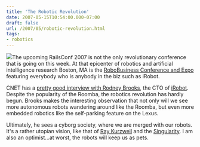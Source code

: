 ```yaml
---
title: 'The Robotic Revolution'
date: 2007-05-15T10:54:00.000-07:00
draft: false
url: /2007/05/robotic-revolution.html
tags: 
- robotics
---
```


[![](http://www.jeffbots.com/gort2.jpg)](http://www.jeffbots.com/gort2.jpg)The upcoming RailsConf 2007 is not the only revolutionary conference that is going on this week. At that epicenter of robotics and artificial intelligence research Boston, MA is the [RoboBusiness Conference and Expo](http://www.roboevent.com/) featuring everybody who is anybody in the biz such as iRobot.  
  
CNET has a [pretty good interview with Rodney Brooks](http://news.com.com/Sizing+up+the+coming+robotics+revolution/2008-11394_3-6183596.html?tag=st.txt.caro), the CTO of [iRobot](http://www.irobot.com/). Despite the popularity of the Roomba, the robotics revolution has hardly begun. Brooks makes the interesting observation that not only will we see more autonomous robots wandering around like the Roomba, but even more embedded robotics like the self-parking feature on the Lexus.  
  
Ultimately, he sees a cyborg society, where we are merged with our robots. It's a rather utopian vision, like that of [Ray Kurzweil](http://en.wikipedia.org/wiki/Ray_Kurzweil) and the [Singularity](http://singularity.com/). I am also an optimist...at worst, the robots will keep us as pets.
